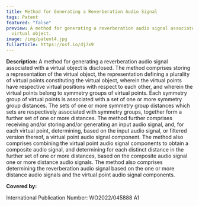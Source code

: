 ```yaml
---
title: Method for Generating a Reverberation Audio Signal
tags: Patent
featured: "false"
preview: A method for generating a reverberation audio signal associated with a
  virtual object.
image: /img/patent4.jpg
fullarticle: https://osf.io/dj7x9
---
```

**Description:** A method for generating a reverberation audio signal associated with a virtual object is disclosed. The method comprises storing a representation of the virtual object, the representation defining a plurality of virtual points constituting the virtual object, wherein the virtual points have respective virtual positions with respect to each other, and wherein the virtual points belong to symmetry groups of virtual points. Each symmetry group of virtual points is associated with a set of one or more symmetry group distances. The sets of one or more symmetry group distances which sets are respectively associated with symmetry groups, together form a further set of one or more distances. The method further comprises receiving and/or storing and/or generating an input audio signal, and, for each virtual point, determining, based on the input audio signal, or filtered version thereof, a virtual point audio signal component. The method also comprises combining the virtual point audio signal components to obtain a composite audio signal, and determining for each distinct distance in the further set of one or more distances, based on the composite audio signal one or more distance audio signals. The method also comprises determining the reverberation audio signal based on the one or more distance audio signals and the virtual point audio signal components.

**Covered by:**

International Publication Number: WO2022/045888 A1
